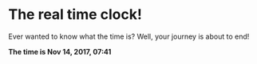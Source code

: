 # The real time clock!

Ever wanted to know what the time is? Well, your journey is about to end!

**The time is Nov 14, 2017, 07:41**